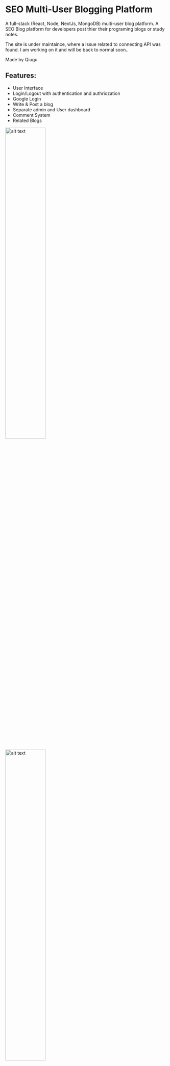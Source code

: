 # SEO Multi-User Blogging Platform
A full-stack (React, Node, NextJs, MongoDB) multi-user blog platform. A SEO Blog platform for developers post thier their programing blogs or study notes.

The site is under maintaince, where a issue related to connecting API was found. I am working on it and will be back to normal soon..

Made by Qiugu


## Features:
* User Interface
* Login/Logout with authentication and authriozation
* Google Login
* Write & Post a blog
* Separate admin and User dashboard
* Comment System
* Related Blogs

<img src=“https://github.com/Qiugu-He/Blog/blob/master/blog1.png” alt="alt text" width="50%" height="50%">
<img src=“https://github.com/Qiugu-He/Blog/blob/master/blog2.png” alt="alt text" width="50%" height="50%">
<img src=“https://github.com/Qiugu-He/Blog/blob/master/blog3.png” alt="alt text" width="50%" height="50%">
<img src=“https://github.com/Qiugu-He/Blog/blob/master/blog4.png” alt="alt text" width="50%" height="50%">
